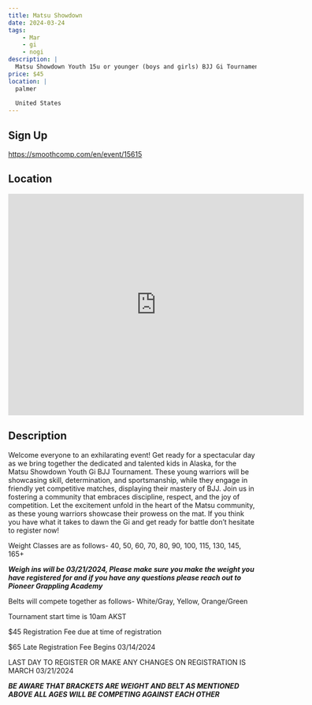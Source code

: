```yaml
---
title: Matsu Showdown
date: 2024-03-24
tags:
    - Mar
    - gi 
    - nogi 
description: |
  Matsu Showdown Youth 15u or younger (boys and girls) BJJ Gi Tournament
price: $45
location: |
  palmer
  
  United States
---
```

## Sign Up
https://smoothcomp.com/en/event/15615

## Location
<iframe src="https://www.google.com/maps/embed?pb=!1m18!1m12!1m3!1d12345.6789!2d-149.2127037!3d61.6082126!2m3!1f0!2f0!3f0!3m2!1i1024!2i768!4f13.1!3m3!1m2!1s0x0%3A0x0!2z61.6082126!5e0!3m2!1sen!2sus!4v1234567890" width="600" height="450" style="border:0;" allowfullscreen="" loading="lazy"></iframe>

## Description
Welcome everyone to an exhilarating event! Get ready for a spectacular day as we bring together the dedicated and talented kids in Alaska, for the Matsu Showdown Youth Gi BJJ Tournament. These young warriors will be showcasing skill, determination, and sportsmanship, while they engage in friendly yet competitive matches, displaying their mastery of BJJ. Join us in fostering a community that embraces discipline, respect, and the joy of competition. Let the excitement unfold in the heart of the Matsu community, as these young warriors showcase their prowess on the mat. If you think you have what it takes to dawn the Gi and get ready for battle don’t hesitate to register now!


Weight Classes are as follows- 40, 50, 60, 70, 80, 90, 100, 115, 130, 145, 165+


***Weigh ins will be 03/21/2024, Please make sure you make the weight you have registered for and if you have any questions please reach out to Pioneer Grappling Academy***


Belts will compete together as follows- White/Gray, Yellow, Orange/Green


Tournament start time is 10am AKST


$45 Registration Fee due at time of registration


$65 Late Registration Fee Begins 03/14/2024 


LAST DAY TO REGISTER OR MAKE ANY CHANGES ON REGISTRATION IS MARCH 03/21/2024


***BE AWARE THAT BRACKETS ARE WEIGHT AND BELT AS MENTIONED ABOVE ALL AGES WILL BE COMPETING AGAINST EACH OTHER***